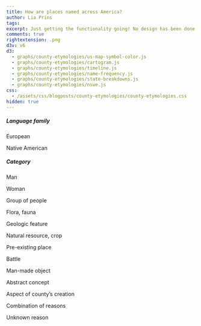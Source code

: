 ```yaml
---
title: How are places named across America?
author: Lia Prins
tags:
excerpt: Just getting the functionality going! No design has been done yet!
comments: true
rightextension: .png
d3v: v6
d3:
  - graphs/county-etymologies/us-map-symbol-color.js
  - graphs/county-etymologies/cartogram.js
  - graphs/county-etymologies/timeline.js
  - graphs/county-etymologies/name-frequency.js
  - graphs/county-etymologies/state-breakdowns.js
  - graphs/county-etymologies/nswe.js
css:
  - /assets/css/blogposts/county-etymologies/county-etymologies.css
hidden: true
---
```


<div id="vis"></div>
<div id="filter-container">
  <!-- Filters for language -->
  <div id="language-filter-group">
    <h5>Language family</h5>
    <div id="filter-language-euro" class="filter filter-language" data-group="language" data-field="euro" data-existinggroup-language="" data-existinggroup-category="">
      <p>European</p>
    </div>
    <div id="filter-language-natam" class="filter filter-language" data-group="language" data-field="natam" data-existinggroup-language="" data-existinggroup-category="">
      <p>Native American</p>
    </div>
  </div>

  <!-- Filters for etymology -->
  <div id="category-filter-group">
    <h5>Category</h5>
    <div id="filter-category-man" class="filter filter-category" data-group="category" data-field="man" data-existinggroup-language="" data-existinggroup-category="">
      <p>Man</p>
    </div>
    <div id="filter-category-woman" class="filter filter-category" data-group="category" data-field="woman" data-existinggroup-language="" data-existinggroup-category="">
      <p>Woman</p>
    </div>
    <div id="filter-category-group" class="filter filter-category" data-group="category" data-field="group" data-existinggroup-language="" data-existinggroup-category="">
      <p>Group of people</p>
    </div>
    <div id="filter-category-flora" class="filter filter-category" data-group="category" data-field="flora" data-existinggroup-language="" data-existinggroup-category="">
      <p>Flora, fauna</p>
    </div>
    <div id="filter-category-geology" class="filter filter-category" data-group="category" data-field="geology" data-existinggroup-language="" data-existinggroup-category="">
      <p>Geologic feature</p>
    </div>
    <div id="filter-category-resource" class="filter filter-category" data-group="category" data-field="resource" data-existinggroup-language="" data-existinggroup-category="">
      <p>Natural resource, crop</p>
    </div>
    <div id="filter-category-place" class="filter filter-category" data-group="category" data-field="place" data-existinggroup-language="" data-existinggroup-category="">
      <p>Pre-existing place</p>
    </div>
    <div id="filter-category-battle" class="filter filter-category" data-group="category" data-field="battle" data-existinggroup-language="" data-existinggroup-category="">
      <p>Battle</p>
    </div>
    <div id="filter-category-object" class="filter filter-category" data-group="category" data-field="object" data-existinggroup-language="" data-existinggroup-category="">
      <p>Man-made object</p>
    </div>
    <div id="filter-category-concept" class="filter filter-category" data-group="category" data-field="concept" data-existinggroup-language="" data-existinggroup-category="">
      <p>Abstract concept</p>
    </div>
    <div id="filter-category-creation" class="filter filter-category" data-group="category" data-field="creation" data-existinggroup-language="" data-existinggroup-category="">
      <p>Aspect of county’s creation</p>
    </div>
    <div id="filter-category-combination" class="filter filter-category" data-group="category" data-field="combination" data-existinggroup-language="" data-existinggroup-category="">
      <p>Combination of reasons</p>
    </div>
    <div id="filter-category-unknown" class="filter filter-category" data-group="category" data-field="unknown" data-existinggroup-language="" data-existinggroup-category="">
      <p>Unknown reason</p>
    </div>
  </div>
</div> <!-- close #filter-container -->

<div id="hex-vis"></div>

<div id="timeline-vis"></div>

<div id="name-frequency-vis"></div>

<div id="state-breakdowns-vis"></div>

<div id="nswe-vis"></div>
